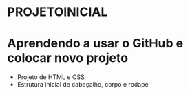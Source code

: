 # PROJETOINICIAL
# Aprendendo a usar o GitHub e colocar novo projeto
* Projeto de HTML e CSS
* Estrutura inicial de cabeçalho, corpo e rodapé
